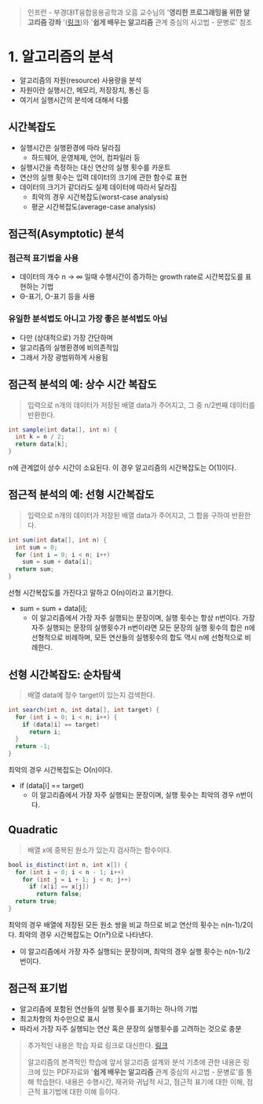 > 인프런 - 부경대IT융합응용공학과 오흠 교수님의 '**영리한 프로그래밍을 위한 알고리즘 강좌** '([링크](https://www.inflearn.com/course/%EC%95%8C%EA%B3%A0%EB%A6%AC%EC%A6%98-%EA%B0%95%EC%A2%8C/))와 '**쉽게 배우는 알고리즘** 관계 중심의 사고법 - 문병로' 참조

# 1. 알고리즘의 분석

* 알고리즘의 자원(resource) 사용량을 분석
* 자원이란 실행시간, 메모리, 저장장치, 통신 등
* 여기서 실행시간의 분석에 대해서 다룸


## 시간복잡도

* 실행시간은 실행환경에 따라 달라짐
  * 하드웨어, 운영체제, 언어, 컴파일러 등
* 실행시간을 측정하는 대신 연산의 실행 횟수를 카운트
* 연산의 실행 횟수는 입력 데이터의 크기에 관한 함수로 표현
* 데이터의 크기가 같더라도 실제 데이터에 따라서 달라짐
  * 최악의 경우 시간복잡도(worst-case analysis)
  * 평균 시간복잡도(average-case analysis)


## 점근적(Asymptotic) 분석 

### 점근적 표기법을 사용

* 데이터의 개수 n → ∞ 일때 수행시간이 증가하는 growth rate로 시간복잡도를 표현하는 기법
* Θ-표기, Ο-표기 등을 사용

### 유일한 분석법도 아니고 가장 좋은 분석법도 아님

* 다만 (상대적으로) 가장 간단하며
* 알고리즘의 실행환경에 비의존적임
* 그래서 가장 광범위하게 사용됨


## 점근적 분석의 예: 상수 시간 복잡도

> 입력으로 n개의 데이터가 저장된 배열 data가 주어지고, 그 중 n/2번째 데이터를 반환한다.

```java
int sample(int data[], int n) {
  int k = n / 2;
  return data[k];
}
```

n에 관계없이 상수 시간이 소요된다. 이 경우 알고리즘의 시간복잡도는 Ο(1)이다.

  

## 점근적 분석의 예: 선형 시간복잡도

> 입력으로 n개의 데이터가 저장된 배열 data가 주어지고, 그 합을 구하여 반환한다.

```java
int sum(int data[], int n) {
  int sum = 0;
  for (int i = 0; i < n; i++)
    sum = sum + data[i];
  return sum;
}
```

선형 시간복잡도를 가진다고 말하고 Ο(n)이라고 표기한다.

* sum = sum + data[i];
  * 이 알고리즘에서 가장 자주 실행되는 문장이며, 실행 횟수는 항상 n번이다. 가장 자주 실행되는 문장의 실행횟수가 n번이라면 모든 문장의 실행 횟수의 합은 n에 선형적으로 비례하며, 모든 연산들의 실행횟수의 합도 역시 n에 선형적으로 비례한다.


## 선형 시간복잡도: 순차탐색

> 배열 data에 정수 target이 있는지 검색한다.

```java
int search(int n, int data[], int target) {
  for (int i = 0; i < n; i++) {
    if (data[i] == target) 
      return i;
  }
  return -1;
}
```

최악의 경우 시간복잡도는 Ο(n)이다.

* if (data[i] == target)
  * 이 알고리즘에서 가장 자주 실행되는 문장이며, 실행 횟수는 최악의 경우 n번이다.


## Quadratic

> 배열 x에 중복된 원소가 있는지 검사하는 함수이다.

```java
bool is_distinct(int n, int x[]) {
  for (int i = 0; i < n - 1; i++)
    for (int j = i + 1; j < n; j++)
      if (x[i] == x[j])
        return false;
  return true;
}
```

최악의 경우 배열에 저장된 모든 원소 쌍을 비교 하므로 비교 연산의 횟수는 n(n-1)/2이다. 최악의 경우 시간복잡도는 O(n²)으로 나타낸다.

* 이 알고리즘에서 가장 자주 실행되는 문장이며, 최악의 경우 실행 횟수는 n(n-1)/2번이다.


## 점근적 표기법

* 알고리즘에 포함된 연산들의 실행 횟수를 표기하는 하나의 기법
* 최고차항의 차수만으로 표시
* 따라서 가장 자주 실행되는 연산 혹은 문장의 실행횟수를 고려하는 것으로 충분


> 추가적인 내용은 학습 자료 링크로 대신한다. [링크](https://www.inflearn.com/course/%EC%95%8C%EA%B3%A0%EB%A6%AC%EC%A6%98-%EA%B0%95%EC%A2%8C/)
>
> 알고리즘의 본격적인 학습에 앞서 알고리즘 설계와 분석 기초에 관한 내용은 링크에 있는 PDF자료와 '**쉽게 배우는 알고리즘** 관계 중심의 사고법 - 문병로'를 통해 학습한다. 내용은 수행시간, 재귀와 귀납적 사고, 점근적 표기에 대한 이해, 점근적 표기법에 대한 이해 등이다.
